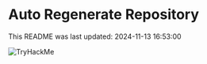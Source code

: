 # Auto Regenerate Repository

This README was last updated: 2024-11-13 16:53:00

 ![TryHackMe](https://tryhackme.com/badge/533634)